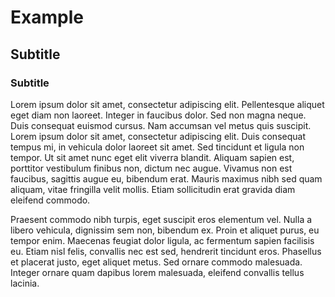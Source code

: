 # Example

## Subtitle
### Subtitle

Lorem ipsum dolor sit amet, consectetur adipiscing elit. Pellentesque aliquet eget diam non laoreet. Integer in faucibus dolor. Sed non magna neque. Duis consequat euismod cursus. Nam accumsan vel metus quis suscipit. Lorem ipsum dolor sit amet, consectetur adipiscing elit. Duis consequat tempus mi, in vehicula dolor laoreet sit amet. Sed tincidunt et ligula non tempor. Ut sit amet nunc eget elit viverra blandit. Aliquam sapien est, porttitor vestibulum finibus non, dictum nec augue. Vivamus non est faucibus, sagittis augue eu, bibendum erat. Mauris maximus nibh sed quam aliquam, vitae fringilla velit mollis. Etiam sollicitudin erat gravida diam eleifend commodo.

Praesent commodo nibh turpis, eget suscipit eros elementum vel. Nulla a libero vehicula, dignissim sem non, bibendum ex. Proin et aliquet purus, eu tempor enim. Maecenas feugiat dolor ligula, ac fermentum sapien facilisis eu. Etiam nisl felis, convallis nec est sed, hendrerit tincidunt eros. Phasellus et placerat justo, eget aliquet metus. Sed ornare commodo malesuada. Integer ornare quam dapibus lorem malesuada, eleifend convallis tellus lacinia.
